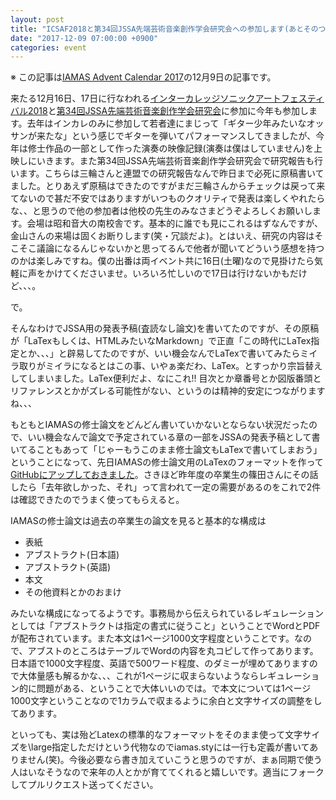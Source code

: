```yaml
---
layout: post
title: "ICSAF2018と第34回JSSA先端芸術音楽創作学会研究会への参加します(あとそのついでにIAMASの卒論用のLaTexフォーマット作りました)"
date: "2017-12-09 07:00:00 +0900"
categories: event
---
```

※ この記事は[IAMAS Advent Calendar 2017](https://qiita.com/advent-calendar/2017/iamas)の12月9日の記事です。

来たる12月16日、17日に行なわれる[インターカレッジソニックアートフェスティバル2018](http://ic.jssa.info)と[第34回JSSA先端芸術音楽創作学会研究会](http://jssa.info)に参加に今年も参加します。去年はインカレのみに参加して若者達にまじって「ギター少年みたいなオッサンが来たな」という感じでギターを弾いてパフォーマンスしてきましたが、今年は修士作品の一部として作った演奏の映像記録(演奏は僕はしていません)を上映しにいきます。また第34回JSSA先端芸術音楽創作学会研究会で研究報告も行います。こちらは三輪さんと連盟での研究報告なんで昨日まで必死に原稿書いてました。とりあえず原稿はできたのですがまだ三輪さんからチェックは戻って来てないので甚だ不安ではありますがいつものクオリティで発表は楽しくやれたらな、、と思うので他の参加者は他校の先生のみなさまどうぞよろしくお願いします。会場は昭和音大の南校舎です。基本的に誰でも見にこれるはずなんですが、金山さんの来場は固くお断りします(笑・冗談だよ)。とはいえ、研究の内容はそこそこ議論になるんじゃないかと思ってるんで他者が聞いてどういう感想を持つのかは楽しみですね。僕の出番は両イベント共に16日(土曜)なので見掛けたら気軽に声をかけてくださいませ。いろいろ忙しいので17日は行けないかもだけど、、、。

で。

そんなわけでJSSA用の発表予稿(査読なし論文)を書いてたのですが、その原稿が「LaTexもしくは、HTMLみたいなMarkdown」で正直「この時代にLaTex指定とか、、、」と辟易してたのですが、いい機会なんでLaTexで書いてみたらミイラ取りがミイラになるとはこの事、いやぁ楽だわ、LaTex。とすっかり宗旨替えしてしまいました。LaTex便利だよ、なにこれ!! 目次とか章番号とか図版番頭とリファレンスとかがズレる可能性がない、というのは精神的安定につながりますね、、、

もともとIAMASの修士論文をどんどん書いていかないとならない状況だったので、いい機会なんで論文で予定されている章の一部をJSSAの発表予稿として書いてることもあって「じゃーもうこのまま修士論文もLaTexで書いてしまおう」ということになって、先日IAMASの修士論文用のLaTexのフォーマットを作って[GitHubにアップしておきました](https://github.com/dropcontrol/IAMAS-Resarch-LaTex-Format)。さきほど昨年度の卒業生の篠田さんにその話したら「去年欲しかった、それ」って言われて一定の需要があるのをこれで2件は確認できたのでうまく使ってもらえると。

IAMASの修士論文は過去の卒業生の論文を見ると基本的な構成は

* 表紙
* アブストラクト(日本語)
* アブストラクト(英語)
* 本文
* その他資料とかのおまけ

みたいな構成になってるようです。事務局から伝えられているレギュレーションとしては「アブストラクトは指定の書式に従うこと」ということでWordとPDFが配布されています。また本文は1ページ1000文字程度ということです。なので、アブストのところはテーブルでWordの内容を丸コピして作ってあります。日本語で1000文字程度、英語で500ワード程度、のダミーが埋めてありますので大体量感も解るかな、、、これが1ページに収まらないようならレギュレーション的に問題がある、ということで大体いいのでは。で本文については1ページ1000文字ということなので1カラムで収まるように余白と文字サイズの調整をしてあります。

といっても、実は殆どLatexの標準的なフォーマットをそのまま使って文字サイズを\large指定しただけという代物なのでiamas.styには一行も定義が書いてありません(笑)。今後必要なら書き加えていこうと思うのですが、まぁ同期で使う人はいなそうなので来年の人とかが育ててくれると嬉しいです。適当にフォークしてプルリクエスト送ってください。
